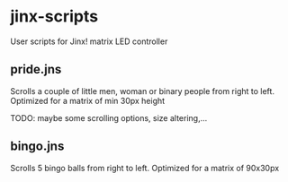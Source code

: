 # jinx-scripts

User scripts for Jinx! matrix LED controller

## pride.jns

Scrolls a couple of little men, woman or binary people from right to left. Optimized for a matrix of min 30px height

TODO: maybe some scrolling options, size altering,...

## bingo.jns

Scrolls 5 bingo balls from right to left. Optimized for a matrix of 90x30px
